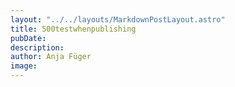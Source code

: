 ```yaml
---
layout: "../../layouts/MarkdownPostLayout.astro"
title: 500testwhenpublishing
pubDate: 
description: 
author: Anja Füger
image: 
---
```


